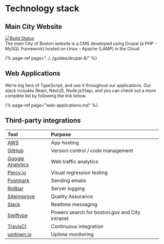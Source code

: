# Technology stack

## Main City Website

[![Build Status](https://camo.githubusercontent.com/059573f47d24bb422b9c5436d9da728195188774/68747470733a2f2f7472617669732d63692e6f72672f436974794f66426f73746f6e2f626f73746f6e2e676f762d64382e706e67)](https://travis-ci.org/CityOfBoston/boston.gov-d8)[  
​](https://travis-ci.org/CityOfBoston/boston.gov-d8)The main City of Boston website is a CMS developed using Drupal \(a PHP - MySQL framework\) hosted on Linux - Apache \(LAMP\) in the Cloud.  

{% page-ref page="../../guides/drupal-8/" %}

## Web Applications

We’re big fans of TypeScript, and use it throughout our applications. Our stack includes React, NextJS, Node.js/Hapi, and you can check out a more complete list by following the link below.

{% page-ref page="web-applications.md" %}

## Third-party integrations

| Tool | Purpose |
| :--- | :--- |
| [AWS](https://docs.aws.amazon.com/) | App hosting |
| [GitHub](https://help.github.com/) | Version control / code management |
| [Google Analytics](https://analytics.google.com/) | Web traffic analytics |
| [Percy.io](https://docs.percy.io/docs) | Visual regression testing |
| [Postmark](https://postmarkapp.com/developer) | Sending emails |
| [Rollbar](https://docs.rollbar.com/docs/javascript) | Server logging |
| [Siteimprove](http://siteimprove.com) | Quality Assurance |
| [Slack](https://get.slack.help/) | Realtime messaging |
| [Swiftype](www.swiftype.com) | Powers search for boston.gov and City intranet |
| [TravisCI](https://docs.travis-ci.com/) | Continuous integration |
| [updown.io](https://updown.io/api) | Uptime monitoring |

